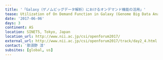 ```yaml
---
title: '「Galaxy（ゲノムビッグデータ解析）におけるオンデマンド機能の活用」'
tease: Utilization of On Demand Function in Galaxy (Genome Big Data Analysis)
date: '2017-06-06'
days: 3
continent: AS
location: SINET5, Tokyo, Japan
location_url: http://www.nii.ac.jp/csi/openforum2017/
external_url: http://www.nii.ac.jp/csi/openforum2017/track/day2_4.html
contact: '那須野 淳'
subsites: [global, us]
---
```


